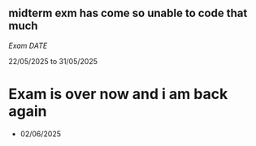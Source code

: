 ## midterm exm has come so unable to code that much 

*Exam DATE*

22/05/2025 to 31/05/2025

# Exam is over now and i am back again

- 02/06/2025

